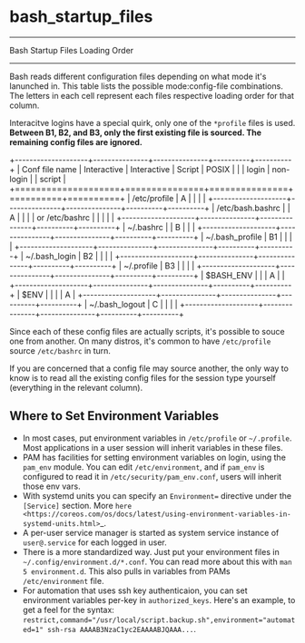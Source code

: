 # bash_startup_files
**********************************
 Bash Startup Files Loading Order
**********************************
Bash reads different configuration files depending on what mode it's lanunched
in. This table lists the possible mode:config-file combinations. The letters in
each cell represent each files respective loading order for that column.

Interacitve logins have a special quirk, only one of the ``*profile`` files is used.
**Between B1, B2, and B3, only the first existing file is sourced. The remaining
config files are ignored.**

+--------------------+---------------+---------------+----------+----------+
|  Conf file name    |  Interactive  |  Interactive  |  Script  |  POSIX   |
|                    |  login        |  non-login    |          |  script  |
+====================+===============+===============+==========+==========+
|  /etc/profile      |     A         |               |          |          |
+--------------------+---------------+---------------+----------+----------+
|  /etc/bash.bashrc  |               |      A        |          |          |
|  or /etc/bashrc    |               |               |          |          |
+--------------------+---------------+---------------+----------+----------+
|  ~/.bashrc         |               |      B        |          |          |
+--------------------+---------------+---------------+----------+----------+
|  ~/.bash_profile   |     B1        |               |          |          |
+--------------------+---------------+---------------+----------+----------+
|  ~/.bash_login     |     B2        |               |          |          |
+--------------------+---------------+---------------+----------+----------+
|  ~/.profile        |     B3        |               |          |          |
+--------------------+---------------+---------------+----------+----------+
|  $BASH_ENV         |               |               |    A     |          |
+--------------------+---------------+---------------+----------+----------+
|  $ENV              |               |               |          |    A     |
+--------------------+---------------+---------------+----------+----------+
|  ~/.bash_logout    |      C        |               |          |          |
+--------------------+---------------+---------------+----------+----------+

Since each of these config files are actually scripts, it's possible to souce 
one from another. On many distros, it's common to have ``/etc/profile`` source
``/etc/bashrc`` in turn.

If you are concerned that a config file may source another, the only way to know
is to read all the existing config files for the session type yourself (everything
in the relevant column).


Where to Set Environment Variables
----------------------------------
* In most cases, put environment variables in ``/etc/profile`` or ``~/.profile``. Most
  applications in a user session will inherit variables in these files.
* PAM  has facilities for setting environment variables on login, using the
  ``pam_env`` module. You can edit ``/etc/environment``, and if ``pam_env`` is configured
  to read it in ``/etc/security/pam_env.conf``, users will inherit those env vars.
* With systemd units you can specify an ``Environment=`` directive under the ``[Service]`` section.
  More `here <https://coreos.com/os/docs/latest/using-environment-variables-in-systemd-units.html>`_.
* A per-user service manager is started as system service instance of ``user@.service`` for each logged in user.
* There is a more standardized way. Just put your environment files in ``~/.config/environment.d/*.conf``.
  You can read more about this with ``man 5 environment.d``. This also pulls in variables from PAMs
  ``/etc/environment`` file.
* For automation that uses ssh key authenticaion, you can set environment variables
  per-key in ``authorized_keys``. Here's an example, to get a feel for the syntax:
  ``restrict,command="/usr/local/script.backup.sh",environment="automated=1" ssh-rsa AAAAB3NzaC1yc2EAAAABJQAAA...``.
